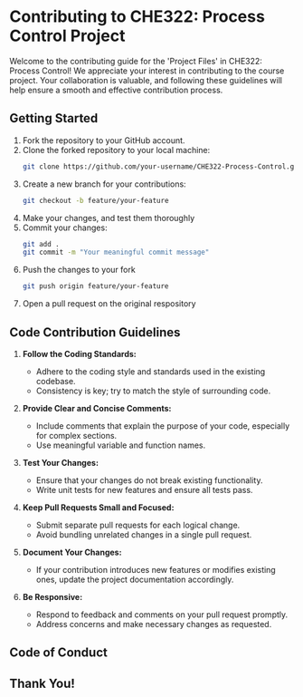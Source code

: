 # Contributing to CHE322: Process Control Project

Welcome to the contributing guide for the 'Project Files' in CHE322: Process Control! We appreciate your interest in contributing to the course project. Your collaboration is valuable, and following these guidelines will help ensure a smooth and effective contribution process.

## Getting Started

1. Fork the repository to your GitHub account.
2. Clone the forked repository to your local machine:
   ```bash
   git clone https://github.com/your-username/CHE322-Process-Control.git
3. Create a new branch for your contributions:
   ```bash
   git checkout -b feature/your-feature
4. Make your changes, and test them thoroughly
5. Commit your changes:
   ```bash
   git add .
   git commit -m "Your meaningful commit message"
6. Push the changes to your fork
   ```bash
   git push origin feature/your-feature
7. Open a pull request on the original respository

## Code Contribution Guidelines

1. **Follow the Coding Standards:**
   - Adhere to the coding style and standards used in the existing codebase.
   - Consistency is key; try to match the style of surrounding code.

2. **Provide Clear and Concise Comments:**
   - Include comments that explain the purpose of your code, especially for complex sections.
   - Use meaningful variable and function names.

3. **Test Your Changes:**
   - Ensure that your changes do not break existing functionality.
   - Write unit tests for new features and ensure all tests pass.

4. **Keep Pull Requests Small and Focused:**
   - Submit separate pull requests for each logical change.
   - Avoid bundling unrelated changes in a single pull request.

5. **Document Your Changes:**
   - If your contribution introduces new features or modifies existing ones, update the project documentation accordingly.

6. **Be Responsive:**
   - Respond to feedback and comments on your pull request promptly.
   - Address concerns and make necessary changes as requested.

## Code of Conduct


## Thank You!
